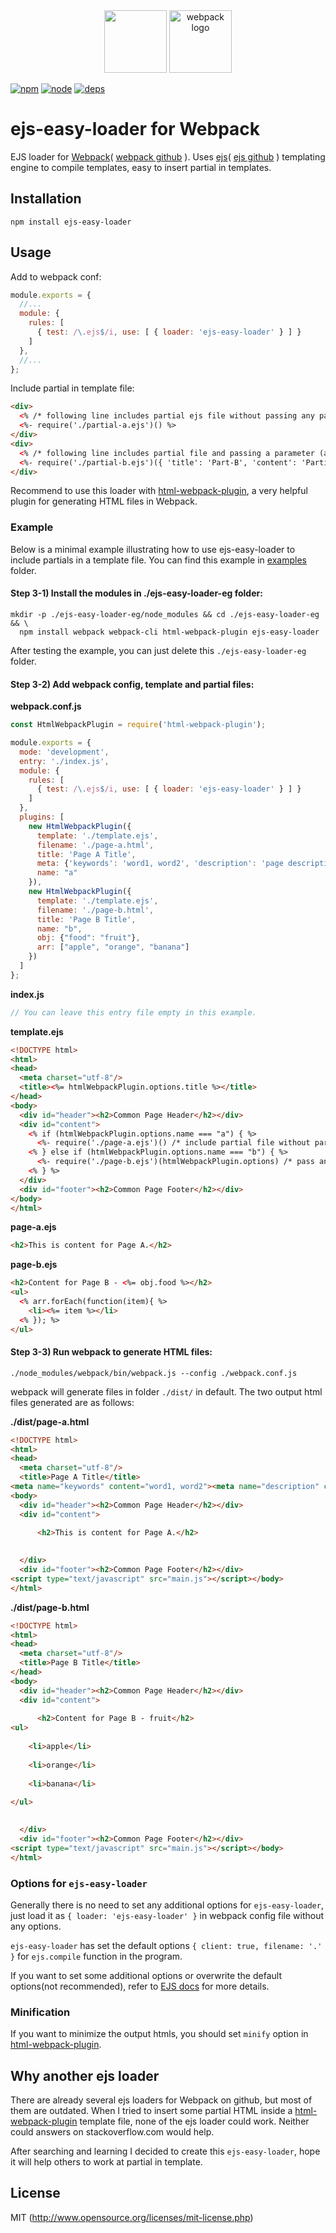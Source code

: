 <div align="center">
  <img width="100" height="100" src="https://worldvectorlogo.com/logos/html5.svg">
  <a href="https://github.com/webpack/webpack">
    <img src="https://webpack.js.org/assets/icon-square-big.svg" width="100" height="100" alt="webpack logo">
  </a>
</div>

[![npm][npm]][npm-url]
[![node][node]][node-url]
[![deps][deps]][deps-url]

# ejs-easy-loader for Webpack

EJS loader for [Webpack](http://webpack.js.org/)( [webpack github](http://webpack.github.io/) ). Uses [ejs](https://ejs.co/)( [ejs github](https://github.com/mde/ejs) ) templating engine to compile templates, easy to insert partial in templates.

## Installation

`npm install ejs-easy-loader`

## Usage

Add to webpack conf:
```javascript
module.exports = {
  //...
  module: {
    rules: [
      { test: /\.ejs$/i, use: [ { loader: 'ejs-easy-loader' } ] }
    ]
  },
  //...
};
```

Include partial in template file:
```html
<div>
  <% /* following line includes partial ejs file without passing any parameter to partial file */ %>
  <%- require('./partial-a.ejs')() %>
</div>
<div>
  <% /* following line includes partial file and passing a parameter (an object) to partial file */ %>
  <%- require('./partial-b.ejs')({ 'title': 'Part-B', 'content': 'Partial Content' }) %>
</div>
```

Recommend to use this loader with [html-webpack-plugin](https://github.com/jantimon/html-webpack-plugin), a very helpful plugin for generating HTML files in Webpack.

### Example

Below is a minimal example illustrating how to use ejs-easy-loader to include partials in a template file. You can find this example in [examples](https://github.com/snoleo/ejs-easy-loader/blob/master/examples) folder.

#### Step 3-1) Install the modules in ./ejs-easy-loader-eg folder:
```
mkdir -p ./ejs-easy-loader-eg/node_modules && cd ./ejs-easy-loader-eg && \
  npm install webpack webpack-cli html-webpack-plugin ejs-easy-loader
```
After testing the example, you can just delete this `./ejs-easy-loader-eg` folder.

#### Step 3-2) Add webpack config, template and partial files:

**webpack.conf.js**
```javascript
const HtmlWebpackPlugin = require('html-webpack-plugin');

module.exports = {
  mode: 'development',
  entry: './index.js',
  module: {
    rules: [
      { test: /\.ejs$/i, use: [ { loader: 'ejs-easy-loader' } ] }
    ]
  },
  plugins: [
    new HtmlWebpackPlugin({
      template: './template.ejs',
      filename: './page-a.html',
      title: 'Page A Title',
      meta: {'keywords': 'word1, word2', 'description': 'page description'},
      name: "a"
    }),
    new HtmlWebpackPlugin({
      template: './template.ejs',
      filename: './page-b.html',
      title: 'Page B Title',
      name: "b",
      obj: {"food": "fruit"},
      arr: ["apple", "orange", "banana"]
    })
  ]
};
```

**index.js**
```javascript
// You can leave this entry file empty in this example.
```

**template.ejs**
```html
<!DOCTYPE html>
<html>
<head>
  <meta charset="utf-8"/>
  <title><%= htmlWebpackPlugin.options.title %></title>
</head>
<body>
  <div id="header"><h2>Common Page Header</h2></div>
  <div id="content">
    <% if (htmlWebpackPlugin.options.name === "a") { %>
      <%- require('./page-a.ejs')() /* include partial file without parameter */ %>
    <% } else if (htmlWebpackPlugin.options.name === "b") { %>
      <%- require('./page-b.ejs')(htmlWebpackPlugin.options) /* pass an object to partial file */ %>
    <% } %>
  </div>
  <div id="footer"><h2>Common Page Footer</h2></div>
</body>
</html>
```

**page-a.ejs**
```html
<h2>This is content for Page A.</h2>
```

**page-b.ejs**
```html
<h2>Content for Page B - <%= obj.food %></h2>
<ul>
  <% arr.forEach(function(item){ %>
    <li><%= item %></li>
  <% }); %>
</ul>
```

#### Step 3-3) Run webpack to generate HTML files:

`./node_modules/webpack/bin/webpack.js --config ./webpack.conf.js`

webpack will generate files in folder `./dist/` in default. The two output html files generated are as follows:

**./dist/page-a.html**
```html
<!DOCTYPE html>
<html>
<head>
  <meta charset="utf-8"/>
  <title>Page A Title</title>
<meta name="keywords" content="word1, word2"><meta name="description" content="page description"></head>
<body>
  <div id="header"><h2>Common Page Header</h2></div>
  <div id="content">
    
      <h2>This is content for Page A.</h2>

    
  </div>
  <div id="footer"><h2>Common Page Footer</h2></div>
<script type="text/javascript" src="main.js"></script></body>
</html>
```

**./dist/page-b.html**
```html
<!DOCTYPE html>
<html>
<head>
  <meta charset="utf-8"/>
  <title>Page B Title</title>
</head>
<body>
  <div id="header"><h2>Common Page Header</h2></div>
  <div id="content">
    
      <h2>Content for Page B - fruit</h2>
<ul>
  
    <li>apple</li>
  
    <li>orange</li>
  
    <li>banana</li>
  
</ul>

    
  </div>
  <div id="footer"><h2>Common Page Footer</h2></div>
<script type="text/javascript" src="main.js"></script></body>
</html>
```

### Options for `ejs-easy-loader` 

Generally there is no need to set any additional options for `ejs-easy-loader`, just load it as `{ loader: 'ejs-easy-loader' }` in webpack config file without any options. 

`ejs-easy-loader` has set the default options `{ client: true, filename: '.' }` for `ejs.compile` function in the program.

If you want to set some additional options or overwrite the default options(not recommended), refer to [EJS docs](https://ejs.co/#docs) for more details.

### Minification

If you want to minimize the output htmls, you should set `minify` option in [html-webpack-plugin](https://github.com/jantimon/html-webpack-plugin#minification).


## Why another ejs loader

There are already several ejs loaders for Webpack on github, but most of them are outdated. When I tried to insert some partial HTML inside a [html-webpack-plugin](https://github.com/jantimon/html-webpack-plugin) template file, none of the ejs loader could work. Neither could answers on stackoverflow.com would help.

After searching and learning I decided to create this `ejs-easy-loader`, hope it will help others to work at partial in template.

## License

MIT (http://www.opensource.org/licenses/mit-license.php)


[npm]: https://img.shields.io/npm/v/ejs-easy-loader.svg
[npm-url]: https://npmjs.com/package/ejs-easy-loader

[node]: https://img.shields.io/node/v/ejs-easy-loader.svg
[node-url]: https://nodejs.org

[deps]: https://img.shields.io/david/snoleo/ejs-easy-loader.svg
[deps-url]: https://david-dm.org/snoleo/ejs-easy-loader